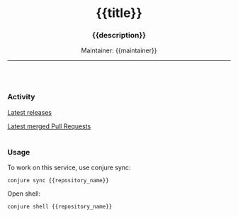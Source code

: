 <h1 align="center">
    {{title}}
</h1>
<h3 align="center">
    {{description}}
</h3>
<p align="center">
    Maintainer: {{maintainer}}
</p>

---

<br /><br />
### Activity

[Latest releases](https://github.com/TailorBrands/{{repository_name}}/actions?query=workflow%3ARelease)

[Latest merged Pull Requests](https://github.com/TailorBrands/{{repository_name}}/pulls?q=is%3Apr+is%3Aclosed+is%3Amerged+)
<br /><br />
### Usage

To work on this service, use conjure sync:
```
conjure sync {{repository_name}}
```

Open shell:
```
conjure shell {{repository_name}}
```
